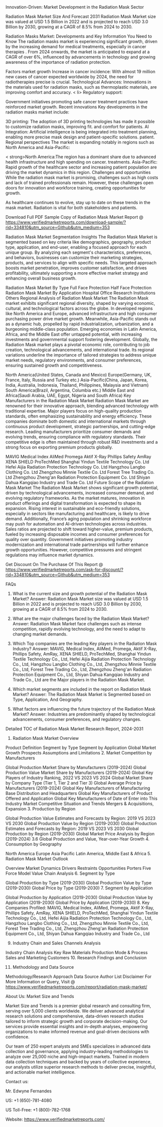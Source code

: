 Innovation-Driven: Market Development in the Radiation Mask Sector


Radiation Mask Market Size And Forecast 2031
Radiation Mask Market size was valued at USD 1.5 Billion in 2022 and is projected to reach USD 3.0 Billion by 2030, growing at a CAGR of 8.5% from 2024 to 2030.

Radiation Masks Market: Developments and Key Information You Need to Know
The radiation masks market is experiencing significant growth, driven by the increasing demand for medical treatments, especially in cancer therapies . From 2024 onwards, the market is anticipated to expand at a CAGR of over 6%, influenced by advancements in technology and growing awareness of the importance of radiation protection.

Factors market growth
Increase in cancer incidence: With almost 19 million new cases of cancer expected worldwide by 2024, the need for radiotherapies precise is crucial.
Technological Advances: Innovations in the materials used for radiation masks, such as thermoplastic materials, are improving comfort and accuracy.
< li>
Regulatory support:

Government initiatives promoting safe cancer treatment practices have reinforced market growth.
Recent innovations
Key developments in the radiation masks market include:

3D printing: The adoption of 3D printing technologies has made it possible to customize radiation masks, improving fit. and comfort for patients.
AI Integration: Artificial intelligence is being integrated into treatment planning, enabling more precise mask design and patient-specific solutions. patient.
Regional perspectives
The market is expanding notably in regions such as North America and Asia-Pacific:

< strong>North America:The region has a dominant share due to advanced health infrastructure and high spending on cancer. treatments.
Asia-Pacific: Rapid growth of the healthcare sector and increasing patient population are driving the market dynamics in this region.
Challenges and opportunities
While the radiation mask market is promising, challenges such as high costs and lack of trained professionals remain. However, these challenges open doors for innovation and workforce training, creating opportunities for growth.

As healthcare continues to evolve, stay up to date on these trends in the mask market. Radiation is vital for both stakeholders and patients.

Download Full PDF Sample Copy of Radiation Mask Market Report @ https://www.verifiedmarketreports.com/download-sample/?rid=334810&utm_source=Github&utm_medium=353

Radiation Mask Market Segmentation Insights
The Radiation Mask Market is segmented based on key criteria like demographics, geography, product type, application, and end-user, enabling a focused approach for each unique group. By analyzing each segment's characteristics, preferences, and behaviors, businesses can customize their marketing strategies, products, and services to align with specific needs. This targeted approach boosts market penetration, improves customer satisfaction, and drives profitability, ultimately supporting a more effective market strategy and enhancing overall business growth.

Radiation Mask Market By Type
Full Face Protection
Half Face Protection
Radiation Mask Market By Application
Hospital
Office
Research Institutions
Others
Regional Analysis of Radiation Mask Market
The Radiation Mask market exhibits significant regional diversity, shaped by varying economic, cultural, and technological factors across the globe. In developed regions like North America and Europe, advanced infrastructure and high consumer purchasing power drive market growth. Meanwhile, Asia-Pacific stands out as a dynamic hub, propelled by rapid industrialization, urbanization, and a burgeoning middle-class population. Emerging economies in Latin America, Africa, and the Middle East offer untapped potential, with increasing investments and governmental support fostering development. Globally, the Radiation Mask market plays a pivotal economic role, contributing to job creation, technological advancements, and international trade. Its regional variations underline the importance of tailored strategies to address unique market needs, regulatory environments, and consumer preferences, ensuring sustained growth and competitiveness.

North America(United States, Canada and Mexico)
Europe(Germany, UK, France, Italy, Russia and Turkey etc.)
Asia-Pacific(China, Japan, Korea, India, Australia, Indonesia, Thailand, Philippines, Malaysia and Vietnam)
South America(Brazil, Argentina, Columbia etc.)
Middle East and Africa(Saudi Arabia, UAE, Egypt, Nigeria and South Africa)
Key Manufacturers in the Radiation Mask Market
Radiation Mask Market are renowned for their innovative approach, blending advanced technology with traditional expertise. Major players focus on high-quality production standards, often emphasizing sustainability and energy efficiency. These companies dominate both domestic and international markets through continuous product development, strategic partnerships, and cutting-edge research. Leading manufacturers prioritize consumer demands and evolving trends, ensuring compliance with regulatory standards. Their competitive edge is often maintained through robust R&D investments and a strong focus on exporting premium products globally.

MAVIG
Medical Index
AliMed
Promega
Aktif X-Ray
Phillips Safety
AmRay
XENA SHIELD
ProTechMed
Shanghai Yindun Textile Technology Co.
Ltd
Hefei Aijia Radiation Protection Technology Co.
Ltd
Hangzhou Langbo Clothing Co.
Ltd
Zhengzhou Minnie Textile Co.
Ltd
Forest Tree Trading Co.
Ltd
Zhengzhou Zheng'an Radiation Protection Equipment Co.
Ltd
Shiyan Dahua Kangqiao Industry and Trade Co.
Ltd
Future Scope of the Radiation Mask Market
The Radiation Mask Market shows significant growth potential, driven by technological advancements, increased consumer demand, and evolving regulatory frameworks. As the market matures, innovation in product offerings and digital transformation is expected to shape its expansion. Rising interest in sustainable and eco-friendly solutions, especially in sectors like manufacturing and healthcare, is likely to drive demand. Additionally, France’s aging population and shrinking workforce may push for automation and AI-driven technologies across industries. Sales ratios are projected to shift toward higher-value, premium products, fueled by increasing disposable incomes and consumer preferences for quality over quantity. Government initiatives promoting industry modernization and international trade partnerships will further enhance growth opportunities. However, competitive pressures and stringent regulations may influence market dynamics.

Get Discount On The Purchase Of This Report @ https://www.verifiedmarketreports.com/ask-for-discount/?rid=334810&utm_source=Github&utm_medium=353

FAQs
1. What is the current size and growth potential of the Radiation Mask Market?
Answer: Radiation Mask Market size was valued at USD 1.5 Billion in 2022 and is projected to reach USD 3.0 Billion by 2030, growing at a CAGR of 8.5% from 2024 to 2030.

2. What are the major challenges faced by the Radiation Mask Market?
Answer: Radiation Mask Market face challenges such as intense competition, rapidly evolving technology, and the need to adapt to changing market demands.

3. Which Top companies are the leading Key players in the Radiation Mask Industry?
Answer: MAVIG, Medical Index, AliMed, Promega, Aktif X-Ray, Phillips Safety, AmRay, XENA SHIELD, ProTechMed, Shanghai Yindun Textile Technology Co., Ltd, Hefei Aijia Radiation Protection Technology Co., Ltd, Hangzhou Langbo Clothing Co., Ltd, Zhengzhou Minnie Textile Co., Ltd, Forest Tree Trading Co., Ltd, Zhengzhou Zheng'an Radiation Protection Equipment Co., Ltd, Shiyan Dahua Kangqiao Industry and Trade Co., Ltd are the Major players in the Radiation Mask Market.

4. Which market segments are included in the report on Radiation Mask Market?
Answer: The Radiation Mask Market is Segmented based on Type, Application, And Geography.

5. What factors are influencing the future trajectory of the Radiation Mask Market?
Answer: Industries are predominantly shaped by technological advancements, consumer preferences, and regulatory changes.

Detailed TOC of Radiation Mask Market Research Report, 2024-2031
1. Radiation Mask Market Overview

Product Definition
Segment by Type
Segment by Application
Global Market Growth Prospects
Assumptions and Limitations
2. Market Competition by Manufacturers

Global Production Market Share by Manufacturers (2019-2024)
Global Production Value Market Share by Manufacturers (2019-2024)
Global Key Players of Industry Ranking, 2022 VS 2023 VS 2024
Global Market Share by Company Type (Tier 1, Tier 2 and Tier 3)
Global Average Price by Manufacturers (2019-2024)
Global Key Manufacturers of Manufacturing Base Distribution and Headquarters
Global Key Manufacturers of Product Offered and Application
Global Key Manufacturers of Date of Enter into This Industry
Market Competitive Situation and Trends
Mergers & Acquisitions, Expansion
3. Production by Region

Global Production Value Estimates and Forecasts by Region: 2019 VS 2023 VS 2030
Global Production Value by Region (2019-2030)
Global Production Estimates and Forecasts by Region: 2019 VS 2023 VS 2030
Global Production by Region (2019-2030)
Global Market Price Analysis by Region (2019-2024) 3.6 Global Production and Value, Year-over-Year Growth
4. Consumption by Geography

North America
Europe
Asia Pacific
Latin America, Middle East & Africa
5. Radiation Mask Market Outlook

Overview
Market Dynamics
Drivers
Restraints
Opportunities
Porters Five Force Model
Value Chain Analysis 
6. Segment by Type

Global Production by Type (2019-2030)
Global Production Value by Type (2019-2030)
Global Price by Type (2019-2030)
7. Segment by Application

Global Production by Application (2019-2030)
Global Production Value by Application (2019-2030)
Global Price by Application (2019-2030)
8. Key Companies Profiled: MAVIG, Medical Index, AliMed, Promega, Aktif X-Ray, Phillips Safety, AmRay, XENA SHIELD, ProTechMed, Shanghai Yindun Textile Technology Co., Ltd, Hefei Aijia Radiation Protection Technology Co., Ltd, Hangzhou Langbo Clothing Co., Ltd, Zhengzhou Minnie Textile Co., Ltd, Forest Tree Trading Co., Ltd, Zhengzhou Zheng'an Radiation Protection Equipment Co., Ltd, Shiyan Dahua Kangqiao Industry and Trade Co., Ltd

9. Industry Chain and Sales Channels Analysis

Industry Chain Analysis
Key Raw Materials
Production Mode & Process
Sales and Marketing
Customers
10. Research Findings and Conclusion

11. Methodology and Data Source

Methodology/Research Approach
Data Source
Author List
Disclaimer
For More Information or Query, Visit @ https://www.verifiedmarketreports.com/report/radiation-mask-market/

About Us: Market Size and Trends

Market Size and Trends is a premier global research and consulting firm, serving over 5,000 clients worldwide. We deliver advanced analytical research solutions and comprehensive, data-driven research studies tailored to inform strategic growth and corporate decision-making. Our services provide essential insights and in-depth analyses, empowering organizations to make informed revenue and goal-driven decisions with confidence.

Our team of 250 expert analysts and SMEs specializes in advanced data collection and governance, applying industry-leading methodologies to analyze over 25,000 niche and high-impact markets. Trained in modern data collection techniques and backed by years of collective experience, our analysts utilize superior research methods to deliver precise, insightful, and actionable market intelligence.

Contact us:

Mr. Edwyne Fernandes

US: +1 (650)-781-4080

US Toll-Free: +1 (800)-782-1768

Website: https://www.verifiedmarketreports.com/
